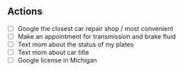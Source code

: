 ## Actions
- [ ] Google the closest car repair shop / most convenient
- [ ] Make an appointment for transmission and brake fluid
- [ ] Text mom about the status of my plates
- [ ] Text mom about car title
- [ ] Google license in Michigan